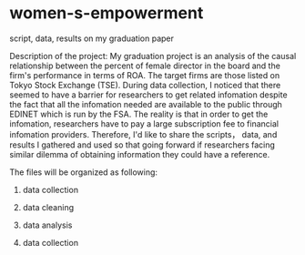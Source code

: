 # women-s-empowerment
script, data, results on my graduation paper

Description of the project: My graduation project is an analysis of the causal relationship between the percent of female director in the board and the firm's performance in terms of ROA. The target firms are those listed on Tokyo Stock Exchange (TSE). During data collection, I noticed that there seemed to have a barrier for researchers to get related infomation despite the fact that all the infomation needed are available to the public through EDINET which is run by the FSA. The reality is that in order to get the infomation, researchers have to pay a large subscription fee to financial infomation providers. Therefore, I'd like to share the scripts， data, and results I gathered and used so that going forward if researchers facing similar dilemma of obtaining information they could have a reference.

The files will be organized as following:
1. data collection
2. data cleaning
3. data analysis

1. data collection

